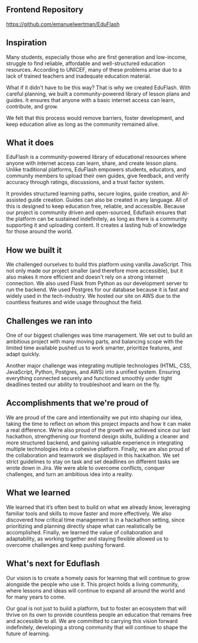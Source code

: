 ## Frontend Repository
https://github.com/emanuelwertman/EduFlash

## Inspiration
Many students, especially those who are first generation and low-income, struggle to find reliable, affordable and well-structured education resources. According to UNICEF, many of these problems arise due to a lack of trained teachers and inadequate education material.

What if it didn't have to be this way? That is why we created EduFlash. With careful planning, we built a community-powered library of lesson plans and guides. It ensures that anyone with a basic internet access can learn, contribute, and grow.

We felt that this process would remove barriers, foster development, and keep education alive as long as the community remained alive.

## What it does
EduFlash is a community-powered library of educational resources where anyone with internet access can learn, share, and create lesson plans. Unlike traditional platforms, EduFlash empowers students, educators, and community members to upload their own guides, give feedback, and verify accuracy through ratings, discussions, and a trust factor system.

It provides structured learning paths, secure logins, guide creation, and AI-assisted guide creation. Guides can also be created in any language. All of this is designed to keep education free, reliable, and accessible. Because our project is community driven and open-sourced, Eduflash ensures that the platform can be sustained indefinitely, as long as there is a community supporting it and uploading content. It creates a lasting hub of knowledge for those around the world.

## How we built it
We challenged ourselves to build this platform using vanilla JavaScript. This not only made our project smaller (and therefore more accessible), but it also makes it more efficient and doesn't rely on a strong internet connection. We also used Flask from Python as our development server to run the backend. We used Postgres for our database because it is fast and widely used in the tech-industry. We hosted our site on AWS due to the countless features and wide usage throughout the field. 

## Challenges we ran into
One of our biggest challenges was time management. We set out to build an ambitious project with many moving parts, and balancing scope with the limited time available pushed us to work smarter, prioritize features, and adapt quickly.

Another major challenge was integrating multiple technologies (HTML, CSS, JavaScript, Python, Postgres, and AWS) into a unified system. Ensuring everything connected securely and functioned smoothly under tight deadlines tested our ability to troubleshoot and learn on the fly.

## Accomplishments that we're proud of
We are proud of the care and intentionality we put into shaping our idea, taking the time to reflect on whom this project impacts and how it can make a real difference. We’re also proud of the growth we achieved since our last hackathon, strengthening our frontend design skills, building a cleaner and more structured backend, and gaining valuable experience in integrating multiple technologies into a cohesive platform. Finally, we are also proud of the collaboration and teamwork we displayed in this hackathon. We set strict guidelines to stay on task and set deadlines on different tasks we wrote down in Jira. We were able to overcome conflicts, conquer challenges, and turn an ambitious idea into a reality. 

## What we learned
We learned that it’s often best to build on what we already know, leveraging familiar tools and skills to move faster and more effectively. We also discovered how critical time management is in a hackathon setting, since prioritizing and planning directly shape what can realistically be accomplished. Finally, we learned the value of collaboration and adaptability, as working together and staying flexible allowed us to overcome challenges and keep pushing forward.

## What's next for Eduflash
Our vision is to create a homely oasis for learning that will continue to grow alongside the people who use it. This project holds a living community, where lessons and ideas will continue to expand all around the world and for many years to come.

Our goal is not just to build a platform, but to foster an ecosystem that will thrive on its own to provide countless people an education that remains free and accessible to all. We are committed to carrying this vision forward indefinitely, developing a strong community that will continue to shape the future of learning.
